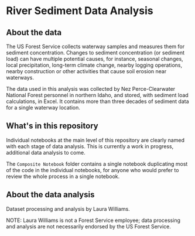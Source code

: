 # River Sediment Data Analysis

## About the data
The US Forest Service collects waterway samples and measures them for sediment concentration.  Changes to sediment concentration (or sediment load) can have multiple potential causes, for instance, seasonal changes, local precipitation, long-term climate change, nearby logging operations, nearby construction or other activities that cause soil erosion near waterways.

The data used in this analysis was collected by Nez Perce-Clearwater National Forest personnel in northern Idaho, and stored, with sediment load calculations, in Excel. It contains more than three decades of sediment data for a single waterway location.

## What's in this repository
Individual notebooks at the main level of this repository are clearly named with each stage of data analysis. This is currently a work in progress, additional data analysis to come.  

The `Composite Notebook` folder contains a single notebook duplicating most of the code in the individual notebooks, for anyone who would prefer to review the whole process in a single notebook.

## About the data analysis
Dataset processing and analysis by Laura Williams.

NOTE: Laura Williams is not a Forest Service employee; data processing and analysis are not necessarily endorsed by the US Forest Service.

